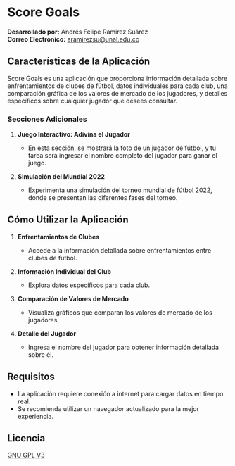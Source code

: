 # Score Goals

**Desarrollado por:** Andrés Felipe Ramírez Suárez  
**Correo Electrónico:** aramirezsu@unal.edu.co

## Características de la Aplicación

Score Goals es una aplicación que proporciona información detallada sobre enfrentamientos de clubes de fútbol, datos individuales para cada club, una comparación gráfica de los valores de mercado de los jugadores, y detalles específicos sobre cualquier jugador que desees consultar.

### Secciones Adicionales

1. **Juego Interactivo: Adivina el Jugador**
   - En esta sección, se mostrará la foto de un jugador de fútbol, y tu tarea será ingresar el nombre completo del jugador para ganar el juego.

2. **Simulación del Mundial 2022**
   - Experimenta una simulación del torneo mundial de fútbol 2022, donde se presentan las diferentes fases del torneo.

## Cómo Utilizar la Aplicación

1. **Enfrentamientos de Clubes**
   - Accede a la información detallada sobre enfrentamientos entre clubes de fútbol.

2. **Información Individual del Club**
   - Explora datos específicos para cada club.

3. **Comparación de Valores de Mercado**
   - Visualiza gráficos que comparan los valores de mercado de los jugadores.

4. **Detalle del Jugador**
   - Ingresa el nombre del jugador para obtener información detallada sobre él.

## Requisitos

- La aplicación requiere conexión a internet para cargar datos en tiempo real.
- Se recomienda utilizar un navegador actualizado para la mejor experiencia.


## Licencia
[GNU GPL V3](https://www.gnu.org/licenses/gpl-3.0.html)

